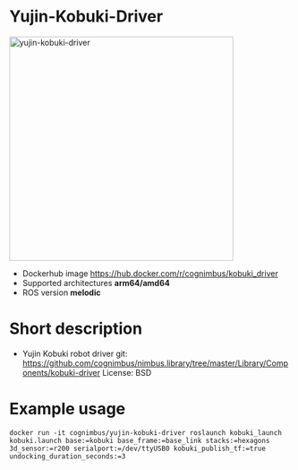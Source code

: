 # Yujin-Kobuki-Driver

<img src="./yujin-kobuki-driver/nimbusc.jpg" alt="yujin-kobuki-driver" width="400"/>

* Dockerhub image https://hub.docker.com/r/cognimbus/kobuki_driver
* Supported architectures <b>arm64/amd64</b>
* ROS version <b>melodic
</b>

# Short description
* Yujin Kobuki robot driver
git: https://github.com/cognimbus/nimbus.library/tree/master/Library/Components/kobuki-driver
License: BSD

# Example usage
```
docker run -it cognimbus/yujin-kobuki-driver roslaunch kobuki_launch kobuki.launch base:=kobuki base_frame:=base_link stacks:=hexagons 3d_sensor:=r200 serialport:=/dev/ttyUSB0 kobuki_publish_tf:=true undocking_duration_seconds:=3
```

